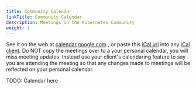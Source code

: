 ```yaml
---
title: Community Calendar
linkTitle: Community Calendar
description: Meetings in the Kubernetes Community
weight: 1
---
```


See it on the web at [calendar.google.com] , or paste this [iCal url] into any
[iCal client]. Do NOT copy the meetings over to a your personal calendar, you
will miss meeting updates. Instead use your client's calendaring feature to say
you are attending the meeting so that any changes made to meetings will be
reflected on your personal calendar.

TODO: Calendar here


[calendar.google.com]: https://calendar.google.com/calendar/embed?src=cgnt364vd8s86hr2phapfjc6uk%40group.calendar.google.com&ctz=America/Los_Angeles
[ical url]: https://calendar.google.com/calendar/ical/cgnt364vd8s86hr2phapfjc6uk%40group.calendar.google.com/public/basic.ics
[ical client]: https://en.wikipedia.org/wiki/ICalendar
